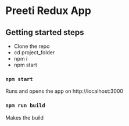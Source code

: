# Preeti Redux App

## Getting started steps 

- Clone the repo
- cd project_folder
- npm i
- npm start

### `npm start`

Runs and opens the app on http://localhost:3000

### `npm run build`

Makes the build 
